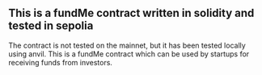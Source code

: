 ## This is a fundMe contract written in solidity and tested in sepolia

The contract is not tested on the mainnet, but it has been tested locally using anvil.
This is a fundMe contract which can be used by startups for receiving funds from investors.
